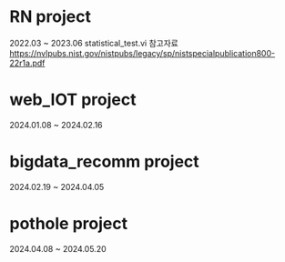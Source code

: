 # RN project 
2022.03 ~ 2023.06 
statistical_test.vi 참고자료 https://nvlpubs.nist.gov/nistpubs/legacy/sp/nistspecialpublication800-22r1a.pdf
# web_IOT project 
2024.01.08 ~ 2024.02.16
# bigdata_recomm project 
2024.02.19 ~ 2024.04.05
# pothole project 
2024.04.08 ~ 2024.05.20


